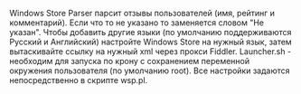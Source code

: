 ﻿Windows Store Parser парсит отзывы пользователей (имя, рейтинг и комментарий).
Если что то не указано то заменяется словом "Не указан".
Чтобы добавить другие языки (по умолчанию поддерживаются Русский и Английский) настройте Windows Store на нужный язык, затем вытаскивайте ссылку на нужный xml через прокси Fiddler.
Launcher.sh - необходим для запуска по крону с сохранением переменной окружения пользователя (по умолчанию root).
Все настройки задаются непосредственно в скрипте wsp.pl.